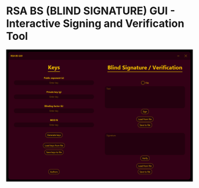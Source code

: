 # RSA BS (BLIND SIGNATURE) GUI - Interactive Signing and Verification Tool

![Main application window](readmeFiles/rsa_gui_ss.png)
